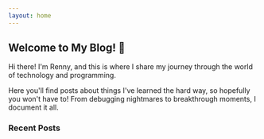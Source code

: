 ```yaml
---
layout: home
---
```


## Welcome to My Blog! 🚀

Hi there! I'm Renny, and this is where I share my journey through the world of technology and programming.

Here you'll find posts about things I've learned the hard way, so hopefully you won't have to! From debugging nightmares to breakthrough moments, I document it all.

### Recent Posts
